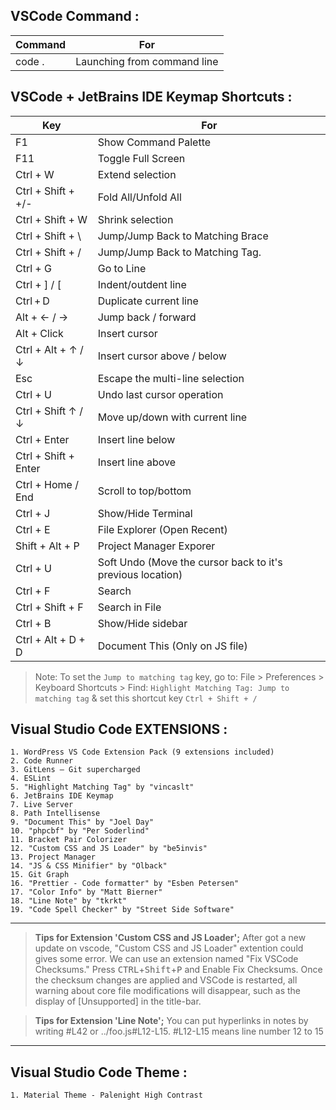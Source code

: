 ## VSCode Command :

Command | For
--- | ---
code . | Launching from command line

## VSCode + JetBrains IDE Keymap Shortcuts :

| Key | For |
| --- | --- |
 F1 | Show Command Palette
 F11 | Toggle Full Screen
 Ctrl + W | Extend selection
 Ctrl + Shift + +/- | Fold All/Unfold All
 Ctrl + Shift + W | Shrink selection
 Ctrl + Shift + \ | Jump/Jump Back to Matching Brace
 Ctrl + Shift + / | Jump/Jump Back to Matching Tag. 
 Ctrl + G | Go to Line
 Ctrl + ] / [ | Indent/outdent line
 Ctrl + D | Duplicate current line
 Alt + ← / → | Jump back / forward
 Alt + Click | Insert cursor
 Ctrl + Alt + ↑ / ↓ | Insert cursor above / below
 Esc | Escape the multi-line selection
 Ctrl + U | Undo last cursor operation
 Ctrl + Shift ↑ / ↓ | Move up/down with current line
 Ctrl + Enter | Insert line below
 Ctrl + Shift + Enter | Insert line above
 Ctrl + Home / End | Scroll to top/bottom
 Ctrl + J | Show/Hide Terminal
 Ctrl + E | File Explorer (Open Recent)
 Shift + Alt + P | Project Manager Exporer
 Ctrl + U | Soft Undo (Move the cursor back to it's previous location)
Ctrl + F | Search
Ctrl + Shift + F | Search in File
Ctrl + B | Show/Hide sidebar
Ctrl + Alt + D + D | Document This (Only on JS file)
> Note: To set the `Jump to matching tag` key, go to: File > Preferences > Keyboard Shortcuts > Find: `Highlight Matching Tag: Jump to matching tag` & set this shortcut key `Ctrl + Shift + /`

## Visual Studio Code EXTENSIONS :

    1. WordPress VS Code Extension Pack (9 extensions included)
    2. Code Runner
    3. GitLens — Git supercharged
    4. ESLint
    5. "Highlight Matching Tag" by "vincaslt"
    6. JetBrains IDE Keymap
    7. Live Server
    8. Path Intellisense
    9. "Document This" by "Joel Day"
    10. "phpcbf" by "Per Soderlind"
    11. Bracket Pair Colorizer
    12. "Custom CSS and JS Loader" by "be5invis"
    13. Project Manager
    14. "JS & CSS Minifier" by "Olback"
    15. Git Graph
    16. "Prettier - Code formatter" by "Esben Petersen"
    17. "Color Info" by "Matt Bierner"
    18. "Line Note" by "tkrkt"
    19. "Code Spell Checker" by "Street Side Software"

___
> **Tips for Extension 'Custom CSS and JS Loader';** After got a new update on vscode, "Custom CSS and JS Loader" extention could gives some error. We can use an extension named "Fix VSCode Checksums." Press <kbd>CTRL</kbd>+<kbd>Shift</kbd>+<kbd>P</kbd> and Enable Fix Checksums. Once the checksum changes are applied and VSCode is restarted, all warning about core file modifications will disappear, such as the display of [Unsupported] in the title-bar.

> **Tips for Extension 'Line Note';** You can put hyperlinks in notes by writing #L42 or ../foo.js#L12-L15. #L12-L15 means line number 12 to 15
___

## Visual Studio Code Theme :

    1. Material Theme - Palenight High Contrast
